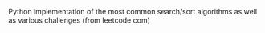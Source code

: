 Python implementation of the most common search/sort algorithms as well as various challenges (from leetcode.com)
